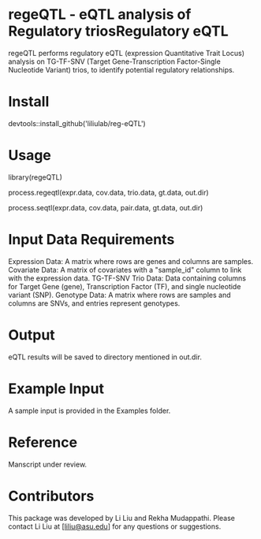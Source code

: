 # regeQTL - eQTL analysis of Regulatory triosRegulatory eQTL
regeQTL performs regulatory eQTL (expression Quantitative Trait Locus) analysis on TG-TF-SNV (Target Gene-Transcription Factor-Single Nucleotide Variant) trios, to identify potential regulatory relationships.

# Install
devtools::install_github('liliulab/reg-eQTL')

# Usage
library(regeQTL)

process.regeqtl(expr.data, cov.data, trio.data, gt.data, out.dir) 

process.seqtl(expr.data, cov.data, pair.data, gt.data, out.dir)


# Input Data Requirements
Expression Data: A matrix where rows are genes and columns are samples.
Covariate Data: A matrix of covariates with a "sample_id" column to link with the expression data.
TG-TF-SNV Trio Data: Data containing columns for Target Gene (gene), Transcription Factor (TF), and single nucleotide variant (SNP).
Genotype Data: A matrix where rows are samples and columns are SNVs, and entries represent genotypes.

# Output
eQTL results will be saved to directory mentioned in out.dir.


# Example Input
A sample input is provided in the Examples folder. 

# Reference
Manscript under review.

# Contributors
This package was developed by Li Liu and Rekha Mudappathi. Please contact Li Liu at [liliu@asu.edu] for any questions or suggestions.


